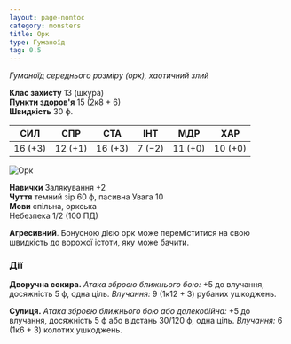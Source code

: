 ```yaml
---
layout: page-nontoc
category: monsters
title: Орк
type: Гуманоїд
tag: 0.5
---
```


_Гуманоїд середнього розміру (орк), хаотичний злий_

**Клас захисту** 13 (шкура)    
**Пункти здоров'я** 15 (2к8 + 6)    
**Швидкість** 30 ф.

| СИЛ     | СПР     | СТА     | ІНТ    | МДР     | ХАР     |
| ------- | ------- | ------- | ------ | ------- | ------- |
| 16 (+3) | 12 (+1) | 16 (+3) | 7 (−2) | 11 (+0) | 10 (+0) |

![Орк](https://www.dndbeyond.com/avatars/thumbnails/30834/160/1000/1000/638063882785865067.png)

**Навички** Залякування +2    
**Чуття** темний зір 60 ф, пасивна Увага 10    
**Мови** спільна, оркська    
Небезпека</strong> 1/2 (100 ПД)

**Агресивний**. Бонусною дією орк може переміститися на свою швидкість до ворожої істоти, яку може бачити.

### Дії
**Дворучна сокира.** _Атака зброєю ближнього бою:_ +5 до влучання, досяжність 5 ф, одна ціль. _Влучання:_ 9 (1к12 + 3) рубаних ушкоджень.    

**Сулиця.** _Атака зброєю ближнього бою або далекобійна:_ +5 до влучання, досяжність 5 ф або відстань 30/120 ф, одна ціль.  _Влучання:_ 6 (1к6 + 3) колотих ушкоджень.
